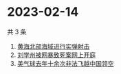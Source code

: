 # 2023-02-14

共 3 条

<!-- BEGIN ZHIHUSEARCH -->
<!-- 最后更新时间 Tue Feb 14 2023 02:09:14 GMT+0800 (China Standard Time) -->
1. [黄海北部海域进行实弹射击](https://www.zhihu.com/search?q=黄海北部海域进行实弹射击)
1. [刘学州被网暴致死案网上开庭](https://www.zhihu.com/search?q=刘学州被网暴致死案网上开庭)
1. [美气球去年十余次非法飞越中国领空](https://www.zhihu.com/search?q=美气球去年十余次非法飞越中国领空)
<!-- END ZHIHUSEARCH -->
